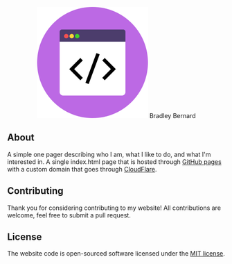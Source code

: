 <p align="center"><img src="https://github.com/bradleybernard/bradleybernard.github.io/raw/master/assets/images/icon.png"> Bradley Bernard</p>

## About
A simple one pager describing who I am, what I like to do, and what I'm interested in. A single index.html page that is hosted through [GitHub pages](https://pages.github.com/) with a custom domain that goes through [CloudFlare](https://www.cloudflare.com/).

## Contributing
Thank you for considering contributing to my website! All contributions are welcome, feel free to submit a pull request.

## License
The website code is open-sourced software licensed under the [MIT license](https://choosealicense.com/licenses/mit/). 
